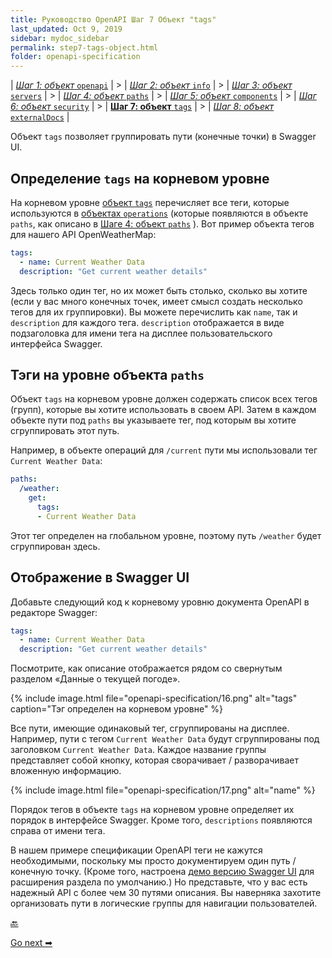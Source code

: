 ```yaml
---
title: Руководство OpenAPI Шаг 7 Объект "tags"
last_updated: Oct 9, 2019
sidebar: mydoc_sidebar
permalink: step7-tags-object.html
folder: openapi-specification
---
```



| [*Шаг 1: объект* `openapi`](step1-openapi-object.html) | > | [*Шаг 2: объект* `info`](step2-info-object.html) | > | [*Шаг 3: объект* `servers`](step3-servers-object.html) | > | [*Шаг 4: объект* `paths`](step4-paths-object.html) | > | [*Шаг 5: объект* `components`](step5-components-object.html) | > | [*Шаг 6: объект* `security`](step6-security-object.html) | > | [**Шаг 7: объект** `tags`](step7-tags-object.html) | > | [*Шаг 8: объект* `externalDocs`](step8-externalDocs-object.html) |

Объект `tags` позволяет группировать пути (конечные точки) в Swagger UI.

<a name="define"></a>
## Определение `tags` на корневом уровне

На корневом уровне [объект `tags`](https://github.com/OAI/OpenAPI-Specification/blob/master/versions/3.0.2.md#tagObject) перечисляет все теги, которые используются в [объектах `operations`](https://github.com/OAI/OpenAPI-Specification/blob/master/versions/3.0.2.md#operationObject) (которые появляются в объекте `paths`, как описано в [Шаге 4: объект `paths`](step4-paths-object.html) ). Вот пример объекта тегов для нашего API OpenWeatherMap:

```yaml
tags:
  - name: Current Weather Data
  description: "Get current weather details"
```

Здесь только один тег, но их может быть столько, сколько вы хотите (если у вас много конечных точек, имеет смысл создать несколько тегов для их группировки). Вы можете перечислить как `name`, так и `description` для каждого тега. `description`  отображается в виде подзаголовка для имени тега на дисплее пользовательского интерфейса Swagger.

<a name="level"></a>
## Тэги на уровне объекта `paths`

Объект `tags` на корневом уровне должен содержать список всех тегов (групп), которые вы хотите использовать в своем API. Затем в каждом объекте пути под `paths` вы указываете тег, под которым вы хотите сгруппировать этот путь.

Например, в объекте операций для `/current` пути мы использовали тег `Current Weather Data`:

```yaml
paths:
  /weather:
    get:
      tags:
      - Current Weather Data
```

Этот тег определен на глобальном уровне, поэтому путь `/weather` будет сгруппирован здесь.

<a name="appearanse"></a>
## Отображение в Swagger UI

Добавьте следующий код к корневому уровню документа OpenAPI в редакторе Swagger:

```yaml
tags:
  - name: Current Weather Data
  description: "Get current weather details"
```

Посмотрите, как описание отображается рядом со свернутым разделом «Данные о текущей погоде».

{% include image.html file="openapi-specification/16.png" alt="tags" caption="Тэг определен на корневом уровне" %}



Все пути, имеющие одинаковый тег, сгруппированы на дисплее. Например, пути с тегом `Current Weather Data` будут сгруппированы под заголовком `Current Weather Data`. Каждое название группы представляет собой кнопку, которая сворачивает / разворачивает вложенную информацию.

{% include image.html file="openapi-specification/17.png" alt="name" %}

Порядок тегов в объекте `tags` на корневом уровне определяет их порядок в интерфейсе Swagger. Кроме того, `descriptions`  появляются справа от имени тега.

В нашем примере спецификации OpenAPI теги не кажутся необходимыми, поскольку мы просто документируем один путь / конечную точку. (Кроме того, настроена [демо версию Swagger UI](swagger-ui-demo.html) для расширения раздела по умолчанию.) Но представьте, что у вас есть надежный API с более чем 30 путями описания. Вы наверняка захотите организовать пути в логические группы для навигации пользователей.

[🔙](step6-security-object.html)

[Go next ➡](step8-externalDocs-object.html)
